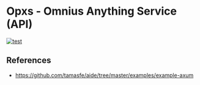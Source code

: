 # Opxs - Omnius Anything Service (API)
[![test](https://github.com/omnius-labs/opxs-api/actions/workflows/test.yml/badge.svg)](https://github.com/omnius-labs/opxs-api/actions/workflows/test.yml)

## References
- https://github.com/tamasfe/aide/tree/master/examples/example-axum
